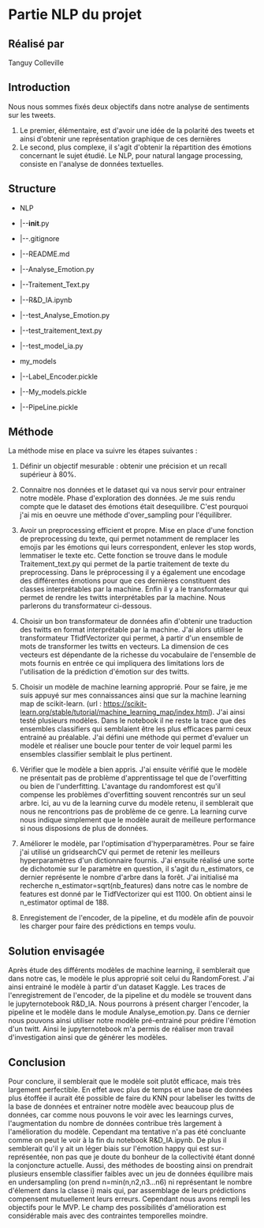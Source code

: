 # Partie NLP du projet 

## Réalisé par 
Tanguy Colleville 

## Introduction 
Nous nous sommes fixés deux objectifs dans notre analyse de sentiments sur les tweets. 
1. Le premier, élémentaire, est d'avoir une idée de la polarité des tweets et ainsi d'obtenir une représentation graphique de ces dernières
2. Le second, plus complexe, il s'agit d'obtenir la répartition des émotions concernant le sujet étudié. 
Le NLP, pour natural langage processing, consiste en l'analyse de données textuelles. 

## Structure 

- NLP 
- |--__init__.py
- |--.gitignore
- |--README.md
- |--Analyse_Emotion.py
- |--Traitement_Text.py
- |--R&D_IA.ipynb 
- |--test_Analyse_Emotion.py
- |--test_traitement_text.py
- |--test_model_ia.py

- my_models 
- |--Label_Encoder.pickle
- |--My_models.pickle
- |--PipeLine.pickle

## Méthode 
La méthode mise en place va suivre les étapes suivantes : 

1. Définir un objectif mesurable : obtenir une précision et un recall supérieur à 80%.

2. Connaitre nos données et le dataset qui va nous servir pour entrainer notre modèle. Phase d'exploration des données. Je me suis rendu compte que le dataset des émotions était desequilibre. C'est pourquoi j'ai mis en oeuvre une méthode d'over_sampling pour l'équilibrer. 

3. Avoir un preprocessing efficient et propre. Mise en place d'une fonction de preprocessing du texte, qui permet notamment de remplacer les emojis par les émotions qui leurs correspondent, enlever les stop words, lemmatiser le texte etc. Cette fonction se trouve dans le module Traitement_text.py qui permet de la partie traitement de texte du preprocessing. Dans le préprocessing il y a également une encodage des différentes émotions pour que ces dernières constituent des classes interprétables par la machine. Enfin il y a le transformateur qui permet de rendre les twitts interprétables par la machine. Nous parlerons du transformateur ci-dessous.

4. Choisir un bon transformateur de données afin d'obtenir une traduction des twitts en format interprétable par la machine. J'ai alors utiliser le transformateur TfidfVectorizer qui permet, à partir d'un ensemble de mots de transformer les twitts en vecteurs. 
La dimension de ces vecteurs est dépendante de la richesse du vocabulaire de l'ensemble de mots fournis en entrée ce qui impliquera des limitations lors de l'utilisation de la prédiction d'émotion sur des twitts.

5. Choisir un modèle de machine learning approprié. Pour se faire, je me suis appuyé sur mes connaissances ainsi que sur la machine learning map de scikit-learn. (url : https://scikit-learn.org/stable/tutorial/machine_learning_map/index.html). J'ai ainsi testé plusieurs modèles. Dans le notebook il ne reste la trace que des ensembles classifiers qui semblaient être les plus efficaces parmi ceux entrainé au préalable. J'ai défini une méthode qui permet d'evaluer un modèle et réaliser une boucle pour tenter de voir lequel parmi les ensembles classifier semblait le plus pertinent.

6. Vérifier que le modèle a bien appris. J'ai ensuite vérifié que le modèle ne présentait pas de problème d'apprentissage tel que de l'overfitting ou bien de l'underfitting. L'avantage du randomforest est qu'il compense les problèmes d'overfitting souvent rencontrés sur un seul arbre. Ici, au vu de la learning curve du modèle retenu, il semblerait que nous ne rencontrions pas de problème de ce genre. La learning curve nous indique simplement que le modèle aurait de meilleure performance si nous disposions de plus de données.

7. Améliorer le modèle, par l'optimisation d'hyperparamètres. Pour se faire j'ai utilisé un gridsearchCV qui permet de retenir les meilleurs hyperparamètres d'un dictionnaire fournis. J'ai ensuite réalisé une sorte de dichotomie sur le paramètre en question, il s'agit du n_estimators, ce dernier représente le nombre d'arbre dans la forêt. J'ai initialisé ma recherche n_estimator=sqrt(nb_features) dans notre cas le nombre de features est donné par le TidfVectorizer qui est 1100. On obtient ainsi le n_estimator optimal de 188. 

8. Enregistement de l'encoder, de la pipeline, et du modèle afin de pouvoir les charger pour faire des prédictions en temps voulu.



## Solution envisagée

Après étude des différents modèles de machine learning, il semblerait que dans notre cas, le modèle le plus approprié soit celui du RandomForest. J'ai ainsi entrainé le modèle à partir d'un dataset Kaggle. Les traces de l'enregistrement de l'encoder, de la pipeline et du modèle se trouvent dans le jupyternotebook R&D_IA. Nous pourrons à présent charger l'encoder, la pipeline et le modèle dans le module Analyse_emotion.py. Dans ce dernier nous pouvons ainsi utiliser notre modèle pré-entrainé pour prédire l'émotion d'un twitt.
Ainsi le jupyternotebook m'a permis de réaliser mon travail d'investigation ainsi que de générer les modèles.


## Conclusion

Pour conclure, il semblerait que le modèle soit plutôt efficace, mais très largement perfectible. En effet avec plus de temps et une base de données plus étoffée il aurait été possible de faire du KNN pour labeliser les twitts de la base de données et entrainer notre modèle avec beaucoup plus de données, car comme nous pouvons le voir avec les learnings curves, l'augmentation du nombre de données contribue très largement à l'amélioration du modèle. Cependant ma tentative n'a pas été concluante comme on peut le voir à la fin du notebook R&D_IA.ipynb. De plus il semblerait qu'il y ait un léger biais sur l'émotion happy qui est sur-représentée, non pas que je doute du bonheur de la collectivité étant donné la conjoncture actuelle.
Aussi, des méthodes de boosting ainsi on prendrait plusieurs ensemble classifier faibles avec un jeu de données équilibre mais en undersampling (on prend n=min(n,n2,n3...n6) ni représentant le nombre d'élement dans la classe i) mais qui, par assemblage de leurs prédictions compensent mutuellement leurs erreurs. 
Cependant nous avons rempli les objectifs pour le MVP. Le champ des possibilités d'amélioration est considérable mais avec des contraintes temporelles moindre. 
